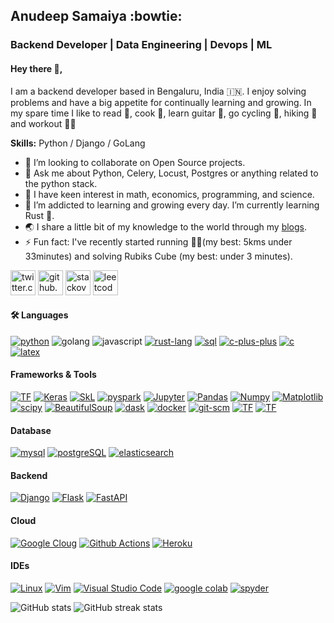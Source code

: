 <!-- ## Anudeep Samaiya 👋 | Backend Developer | Data Engineering | Devops | ML | Python | Django | GoLang -->
## Anudeep Samaiya :bowtie:
### Backend Developer | Data Engineering | Devops | ML

#### Hey there 👋,
I am a backend developer based in Bengaluru, India 🇮🇳. I enjoy solving problems and have a big appetite for continually learning and growing. In my spare time I like to read 📝, cook 🍲, learn guitar 🎸, go cycling 🚵, hiking 🥾 and workout 🤸🏼 

**Skills:** Python / Django / GoLang

- 👯 I’m looking to collaborate on Open Source projects. 
- 💬 Ask me about Python, Celery, Locust, Postgres or anything related to the python stack.
- 🧐 I have keen interest in math, economics, programming, and science.
- 🌱 I’m addicted to learning and growing every day. I’m currently learning Rust 🦀.
- 🌏 I share a little bit of my knowledge to the world through my [blogs](https://anudeepsamaiya.github.io/).
- ⚡ Fun fact: I've recently started running 🏃🏼(my best: 5kms under 33minutes) and solving Rubiks Cube (my best: under 3 minutes).

[<img src='https://cdn.jsdelivr.net/npm/simple-icons@3.0.1/icons/twitter.svg' alt='twitter.com/anudeepsamaiya' height='40'>](https://twitter.com/anudeepsamaiya)
[<img src='https://cdn.jsdelivr.net/npm/simple-icons@3.0.1/icons/github.svg' alt='github.com/anudeepsamaiya' height='40'>](https://github.com/anudeepsamaiya)
[<img src='https://cdn.jsdelivr.net/npm/simple-icons@3.0.1/icons/stackoverflow.svg' alt='stackoverflow.com/users/2079692/anudeep-samaiya' height='40'>](https://stackoverflow.com/users/2079692/anudeep-samaiya)
[<img src='https://cdn.jsdelivr.net/npm/simple-icons@3.0.1/icons/leetcode.svg' alt='leetcode.com/anudeepsamaiya' height='40'>](https://leetcode.com/anudeepsamaiya/)  

#### 🛠️ **Languages**

[![python](https://img.shields.io/badge/Python-3776AB?style=for-the-badge&logo=python&logoColor=white)](https://www.python.org/)
![golang](https://img.shields.io/badge/golang%20-%2314354C.svg?&style=for-the-badge&logo=go&logoColor=white) 
![javascript](https://img.shields.io/badge/javascript%20-%2314354C.svg?&style=for-the-badge&logo=javascript&logoColor=white) 
[![rust-lang](https://img.shields.io/badge/Rust-black?style=for-the-badge&logo=rust&logoColor=#E57324)](https://www.rust-lang.org/)
[![sql](https://img.shields.io/badge/SQL-3376C8?style=for-the-badge&logo=sql&logoColor=white)](https://www.mysql.com/)
[![c-plus-plus](https://img.shields.io/badge/C++-00599C?style=for-the-badge&logo=c%2b%2b&logoColor=white)](https://isocpp.org/)
[![c](https://img.shields.io/badge/C-A8B9CC?style=for-the-badge&logo=c&logoColor=white)](https://devdocs.io/c/)
[![latex](https://img.shields.io/badge/LaTeX-47A141?style=for-the-badge&logo=LaTeX&logoColor=white)](https://www.latex-project.org/)

#### **Frameworks & Tools**

[![TF](https://img.shields.io/badge/Tensorflow-EE4C2C?style=for-the-badge&logo=tensorflow&logoColor=white)](https://www.tensorflow.org/)
[![Keras](https://img.shields.io/badge/Keras-D00000?style=for-the-badge&logo=keras&logoColor=white)](https://keras.io/)
[![SkL](https://img.shields.io/badge/SciKit%20Learn-F7931E?style=for-the-badge&logo=scikit-learn&logoColor=white)](https://scikit-learn.org/stable/)
[![pyspark](https://img.shields.io/badge/PySpark-663EE8?style=for-the-badge&logo=pyspark&logoColor=white)](https://spark.apache.org/docs/latest/api/python/)
[![Jupyter](https://img.shields.io/badge/Jupyter-F37626.svg?&style=for-the-badge&logo=Jupyter&logoColor=white)](https://jupyter.org/)
[![Pandas](https://img.shields.io/badge/Pandas-150458?style=for-the-badge&logo=pandas&logoColor=white)](https://pandas.pydata.org/docs/)
[![Numpy](https://img.shields.io/badge/Numpy-013243?style=for-the-badge&logo=numpy&logoColor=white)](https://numpy.org/)
[![Matplotlib](https://img.shields.io/badge/Matplotlib-013243?style=for-the-badge&logo=plotly&logoColor=white)](https://matplotlib.org/)
[![scipy](https://img.shields.io/badge/SciPy-8CAAE6?style=for-the-badge&logo=scipy&logoColor=white)](https://www.scipy.org/docs.html)
[![BeautifulSoup](https://img.shields.io/badge/BeautifulSoup-43B02A?style=for-the-badge&logo=beautifulsoup4&logoColor=white)](https://www.crummy.com/software/BeautifulSoup/bs4/doc/)
[![dask](https://img.shields.io/badge/Dask-EE4C2C?style=for-the-badge&logo=dask&logoColor=white)](https://docs.dask.org/en/latest/)
[![docker](https://img.shields.io/badge/Docker-2CA5E0?style=for-the-badge&logo=docker&logoColor=white)](https://docs.docker.com/)
[![git-scm](https://img.shields.io/badge/Git-F05032?style=for-the-badge&logo=git&logoColor=white)](https://git-scm.com/doc)
[![TF](https://img.shields.io/badge/DVC-945DD6?style=for-the-badge&logo=dataversioncontrol&logoColor=white)](https://dvc.org/doc)
[![TF](https://img.shields.io/badge/Numba-00A3E0?style=for-the-badge&logo=Numba&logoColor=white)](https://numba.pydata.org/numba-doc/latest/index.html)

#### **Database**

[![mysql](https://img.shields.io/badge/MYSQL-4479A1?style=for-the-badge&logo=mysql&logoColor=white)](https://dev.mysql.com/doc/) [![postgreSQL](https://img.shields.io/badge/PostgreSQL-336791?style=for-the-badge&logo=postgresql&logoColor=white)](https://www.postgresql.org/docs/) [![elasticsearch](https://img.shields.io/badge/elasticsearch-47A248?style=for-the-badge&logo=elasticsearch&logoColor=white)](https://www.elastic.co/guide/en/elasticsearch/reference/current/docs.html)

#### **Backend**

[![Django](https://img.shields.io/badge/Django-092E20?style=for-the-badge&logo=django&logoColor=white)](https://docs.djangoproject.com/en/3.2/) [![Flask](https://img.shields.io/badge/flask-000000?style=for-the-badge&logo=flask&logoColor=white)](https://flask.palletsprojects.com/en/2.0.x/) [![FastAPI](https://img.shields.io/badge/fastapi-009688?style=for-the-badge&logo=fastapi&logoColor=white)](https://fastapi.tiangolo.com/)

#### **Cloud**

[![Google Cloug](https://img.shields.io/badge/Google_Cloud-4285F4?style=for-the-badge&logo=google-cloud&logoColor=white)](https://cloud.google.com/) [![Github Actions](https://img.shields.io/badge/GitHub_Actions-2088FF?style=for-the-badge&logo=github-actions&logoColor=white)](https://docs.github.com/en/actions) [![Heroku](https://img.shields.io/badge/Heroku-430098?style=for-the-badge&logo=heroku&logoColor=white)](https://devcenter.heroku.com/categories/reference)

#### **IDEs**

[![Linux](https://img.shields.io/badge/-linux-772953?style=for-the-badge&logo=linux)](https://www.linux.org/)
[![Vim](https://img.shields.io/badge/vim-0078D4?style=for-the-badge&logo=vim&logoColor=white)](https://www.vim.org/) [![Visual Studio Code](https://img.shields.io/badge/Visual_Studio_Code-0078D4?style=for-the-badge&logo=visual%20studio%20code&logoColor=white)](https://code.visualstudio.com/docs) [![google colab](https://img.shields.io/badge/Colab-F9AB00?style=for-the-badge&logo=googlecolab&color=525252)](https://colab.research.google.com/notebooks/intro.ipynb?utm_source=scs-index#recent=true) [![spyder](https://img.shields.io/badge/Spyder-838485?style=for-the-badge&logo=spyder%20ide&logoColor=maroon)](https://docs.spyder-ide.org/current/index.html)


![GitHub stats](https://github-readme-stats.vercel.app/api?username=anudeepsamaiya&show_icons=true) ![GitHub streak stats](https://github-readme-streak-stats.herokuapp.com/?user=anudeepsamaiya)
<!-- [![Top Langs](https://github-readme-stats.vercel.app/api/top-langs/?username=anudeepsamaiya)](https://github.com/anuraghazra/github-readme-stats) -->
